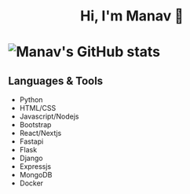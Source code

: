 <h1 align="center">Hi, I'm Manav 👋</h1>

# ![Manav's GitHub stats](https://github-readme-stats.vercel.app/api?username=ManavRaja&count_private=true&show_icons=true&theme=synthwave)

<h2>Languages & Tools</h2>
<ul>
  <li>Python</li>
  <li>HTML/CSS</li>
  <li>Javascript/Nodejs</li>
  <li>Bootstrap</li>
  <li>React/Nextjs</li>
  <li>Fastapi</li>
  <li>Flask</li>
  <li>Django</li>
  <li>Expressjs</li>
  <li>MongoDB</li>
  <li>Docker</li>
</ul>

<!--
**ManavRaja/ManavRaja** is a ✨ _special_ ✨ repository because its `README.md` (this file) appears on your GitHub profile.

Here are some ideas to get you started:

- 🔭 I’m currently working on ...
- 🌱 I’m currently learning ...
- 👯 I’m looking to collaborate on ...
- 🤔 I’m looking for help with ...
- 💬 Ask me about ...
- 📫 How to reach me: ...
- 😄 Pronouns: ...
- ⚡ Fun fact: ...
-->
